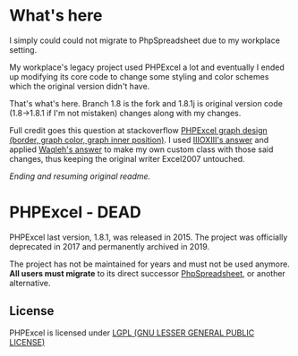 # What's here

I simply could could not migrate to PhpSpreadsheet due to my workplace setting.

My workplace's legacy project used PHPExcel a lot and eventually I ended up modifying its core code to change some styling and color schemes which the original version didn't have.

That's what's here. Branch 1.8 is the fork and 1.8.1j is original version code (1.8->1.8.1 if I'm not mistaken) changes along with my changes.

Full credit goes this question at stackoverflow [PHPExcel graph design (border, graph color, graph inner position)](https://stackoverflow.com/q/18612897/8958173). I used [IIIOXIII's answer](https://stackoverflow.com/a/19396447/8958173) and applied [Waqleh's answer](https://stackoverflow.com/a/39392781/8958173) to make my own custom class with those said changes, thus keeping the original writer Excel2007 untouched.

*Ending and resuming original readme.*

# PHPExcel - DEAD

PHPExcel last version, 1.8.1, was released in 2015. The project was officially deprecated in 2017 and permanently archived in 2019.

The project has not be maintained for years and must not be used anymore. **All users must migrate** to its direct successor [PhpSpreadsheet](https://github.com/PHPOffice/PhpSpreadsheet), or another alternative.

## License

PHPExcel is licensed under [LGPL (GNU LESSER GENERAL PUBLIC LICENSE)](https://github.com/PHPOffice/PHPExcel/blob/master/license.md)
